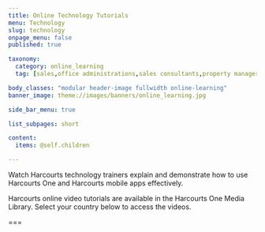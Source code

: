 ```yaml
---
title: Online Technology Tutorials
menu: Technology
slug: technology
onpage_menu: false
published: true

taxonomy:
  category: online_learning
  tag: [sales,office administrations,sales consultants,property managers,property managers,business owners,managers]

body_classes: "modular header-image fullwidth online-learning"
banner_image: theme://images/banners/online_learning.jpg

side_bar_menu: true

list_subpages: short

content:
  items: @self.children

---
```


Watch Harcourts technology trainers explain and demonstrate how to use Harcourts One and Harcourts mobile apps effectively.

Harcourts online video tutorials are available in the Harcourts One Media Library. Select your country below to access the videos.

===
